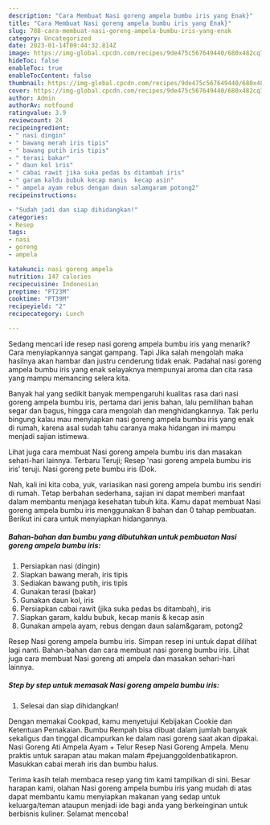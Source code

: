 ```yaml
---
description: "Cara Membuat Nasi goreng ampela bumbu iris yang Enak}"
title: "Cara Membuat Nasi goreng ampela bumbu iris yang Enak}"
slug: 788-cara-membuat-nasi-goreng-ampela-bumbu-iris-yang-enak
category: Uncategorized
date: 2023-01-14T09:44:32.814Z
image: https://img-global.cpcdn.com/recipes/9de475c567649440/680x482cq70/nasi-goreng-ampela-bumbu-iris-foto-resep-utama.jpg
hideToc: false
enableToc: true
enableTocContent: false
thumbnail: https://img-global.cpcdn.com/recipes/9de475c567649440/680x482cq70/nasi-goreng-ampela-bumbu-iris-foto-resep-utama.jpg
cover: https://img-global.cpcdn.com/recipes/9de475c567649440/680x482cq70/nasi-goreng-ampela-bumbu-iris-foto-resep-utama.jpg
author: Admin
authorAv: notfound
ratingvalue: 3.9
reviewcount: 24
recipeingredient:
- " nasi dingin"
- " bawang merah iris tipis"
- " bawang putih iris tipis"
- " terasi bakar"
- " daun kol iris"
- " cabai rawit jika suka pedas bs ditambah iris"
- " garam kaldu bubuk kecap manis  kecap asin"
- " ampela ayam rebus dengan daun salamgaram potong2"
recipeinstructions:

- "Sudah jadi dan siap dihidangkan!"
categories:
- Resep
tags:
- nasi
- goreng
- ampela

katakunci: nasi goreng ampela 
nutrition: 147 calories
recipecuisine: Indonesian
preptime: "PT23M"
cooktime: "PT39M"
recipeyield: "2"
recipecategory: Lunch

---
```



Sedang mencari ide resep nasi goreng ampela bumbu iris yang menarik? Cara menyiapkannya sangat gampang. Tapi Jika salah mengolah maka hasilnya akan hambar dan justru cenderung tidak enak. Padahal nasi goreng ampela bumbu iris yang enak selayaknya mempunyai aroma dan cita rasa yang mampu memancing selera kita.


Banyak hal yang sedikit banyak mempengaruhi kualitas rasa dari nasi goreng ampela bumbu iris, pertama dari jenis bahan, lalu pemilihan bahan segar dan bagus, hingga cara mengolah dan menghidangkannya. Tak perlu bingung kalau mau menyiapkan nasi goreng ampela bumbu iris yang enak di rumah, karena asal sudah tahu caranya maka hidangan ini mampu menjadi sajian istimewa.

Lihat juga cara membuat Nasi goreng ampela bumbu iris dan masakan sehari-hari lainnya. Terbaru Teruji; Resep &#39;nasi goreng ampela bumbu iris iris&#39; teruji. Nasi goreng pete bumbu iris (Dok.


Nah, kali ini kita coba, yuk, variasikan nasi goreng ampela bumbu iris sendiri di rumah. Tetap berbahan sederhana, sajian ini dapat memberi manfaat dalam membantu menjaga kesehatan tubuh kita. Kamu dapat membuat Nasi goreng ampela bumbu iris menggunakan 8 bahan dan 0 tahap pembuatan. Berikut ini cara untuk menyiapkan hidangannya.

<!--inarticleads1-->

##### Bahan-bahan dan bumbu yang dibutuhkan untuk pembuatan Nasi goreng ampela bumbu iris:

1. Persiapkan  nasi (dingin)
1. Siapkan  bawang merah, iris tipis
1. Sediakan  bawang putih, iris tipis
1. Gunakan  terasi (bakar)
1. Gunakan  daun kol, iris
1. Persiapkan  cabai rawit (jika suka pedas bs ditambah), iris
1. Siapkan  garam, kaldu bubuk, kecap manis &amp; kecap asin
1. Gunakan  ampela ayam, rebus dengan daun salam&amp;garam, potong2


Resep Nasi goreng ampela bumbu iris. Simpan resep ini untuk dapat dilihat lagi nanti. Bahan-bahan dan cara membuat nasi goreng bumbu iris. Lihat juga cara membuat Nasi goreng ati ampela dan masakan sehari-hari lainnya. 

<!--inarticleads2-->

##### Step by step untuk memasak Nasi goreng ampela bumbu iris:


1. Selesai dan siap dihidangkan!

Dengan memakai Cookpad, kamu menyetujui Kebijakan Cookie dan Ketentuan Pemakaian. Bumbu Rempah bisa dibuat dalam jumlah banyak sekaligus dan tinggal dicampurkan ke dalam nasi goreng saat akan dipakai. Nasi Goreng Ati Ampela Ayam + Telur Resep Nasi Goreng Ampela. Menu praktis untuk sarapan atau makan malam #pejuanggoldenbatikapron. Masukkan cabai merah iris dan bumbu halus. 

Terima kasih telah membaca resep yang tim kami tampilkan di sini. Besar harapan kami, olahan Nasi goreng ampela bumbu iris yang mudah di atas dapat membantu kamu menyiapkan makanan yang sedap untuk keluarga/teman ataupun menjadi ide bagi anda yang berkeinginan untuk berbisnis kuliner. Selamat mencoba!
